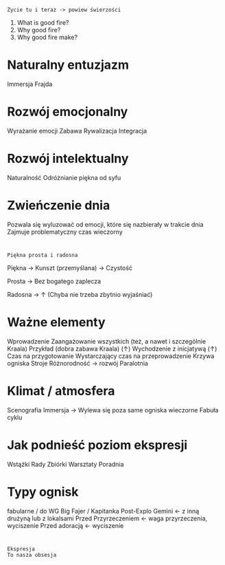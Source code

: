 	Życie tu i teraz -> powiew świerzości

1. What is good fire?
2. Why good fire?
3. Why good fire make?



# Naturalny entuzjazm
Immersja
Frajda

# Rozwój emocjonalny
Wyrażanie emocji
Zabawa
Rywalizacja
Integracja

# Rozwój intelektualny
Naturalność
Odróżnianie piękna od syfu

# Zwieńczenie dnia
Pozwala się wyluzować od emocji, które się nazbierały w trakcie dnia
Zajmuje problematyczny czas wieczorny



#


	Piękna prosta i radosna
Piękna
 -> Kunszt \(przemyślana\)
 -> Czystość

Prosta
 -> Bez bogatego zaplecza

Radosna
 -> ↑ \(Chyba nie trzeba zbytnio wyjaśniać\)

# Ważne elementy
Wprowadzenie
Zaangażowanie wszystkich \(też, a nawet i szczególnie Kraala\)
Przykład \(dobra zabawa Kraala\) \(↑\)
Wychodzenie z inicjatywą \(↑\)
Czas na przygotowanie
Wystarczający czas na przeprowadzenie
Krzywa ogniska
Stroje
Różnorodność -> rozwój
Paralotnia

# Klimat / atmosfera
Scenografia
Immersja -> Wylewa się poza same ogniska wieczorne
Fabuła cyklu


# Jak podnieść poziom ekspresji
Wstążki
Rady
Zbiórki
Warsztaty
Poradnia


# Typy ognisk
fabularne / do WG
Big Fajer / Kapitanka
Post-Explo
Gemini <- z inną drużyną lub z lokalsami
Przed Przyrzeczeniem <- waga przyrzeczenia, wyciszenie
Przed adoracją <- wyciszenie

#

	Ekspresja
	To nasza obsesja